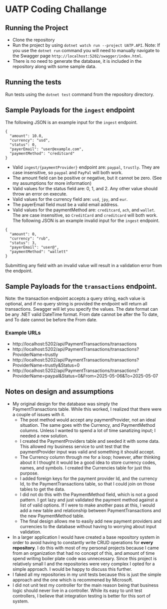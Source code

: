 # UATP Coding Challange

## Running the Project
* Clone the repository
* Run the project by using `dotnet watch run --project UATP.API`. Note: If you use the `dotnet run` command you will need to manually navigate to the Swagger page `http://localhost:5202/swagger/index.html`.
* There is no need to generate the database, it is included in the repository along with some sample data.
## Running the tests
Run tests using the `dotnet test` command from the repository directory.
## Sample Payloads for the `ingest` endpoint
The following JSON is an example input for the `ingest` endpoint.
```
{
  "amount": 10.0,
  "currency": "usd",
  "status": 0,
  "payerEmail": "user@example.com",
  "paymentMethod": "creditcard"
}
```
* Valid `ingest/{paymentProvider}` endpoint are: `paypal`, `trustly`. They are case insensitive, so `paypal` and `PayPal` will both work.
* The amount field can be positive or negative, but it cannot be zero. (See my assumptions for more information)
* Valid values for the status field are: 0, 1, and 2. Any other value should throw an error on execute.
* Valid values for the currency field are: `usd`, `jpy`, and `eur`.
* The payerEmail field must be a valid email address.
* Valid values for the paymentMethod are: `creditcard`, `ach`, and `wallet`. The are case insensitive, so `CreditCard` and `creditcard` will both work.
The following JSON is an example invalid input for the `ingest` endpoint.
```
{
  "amount": 0,
  "currency": "rub",
  "status": 3,
  "payerEmail": "user@",
  "paymentMethod": "wallett"
}
```
Submitting any field with an invalid value will result in a validation error from the endpoint.
## Sample Payloads for the `transactions` endpoint.
Note: the transaction endpoint accepts a query string, each value is optional, and if no query string is provided the endpoint will return all transactions. Swagger will let you specify the values.
The date format can be any .NET valid DateTime format. From date cannot be after the To date, and To date cannot be before the From date.
### Example URLs
* http://localhost:5202/api/PaymentTransactions/transactions
* http://localhost:5202/api/PaymentTransactions/transactions?ProviderName=trustly
* http://localhost:5202/api/PaymentTransactions/transactions?ProviderName=trustly&Status=0
* http://localhost:5202/api/PaymentTransactions/transactions?ProviderName=paypal&Status=0&From=2025-05-06&To=2025-05-07
## Notes on design and assumptions
* My original design for the database was simply the PaymentTransactions table. While this worked, I realized that there were a couple of issues with it.
  - The post method would accept any paymentProvider, not an ideal situation. The same goes with the Currency, and PaymentMethod columns. Unless I wanted to spend a lot
    of time sanatizing input; I needed a new solution.
  - I created the PaymentProviders table and seeded it with some data. This allowed my business service to unit test that the paymentProvider input was valid and something it should accept.
  - The Currency column through me for a loop; however, after thinking about it I thought it would be a good idea to store currency codes, names, and symbols.
    I created the Currencies table for just this purpose.
  - I added foreign keys for the payment provider Id, and the currency Id, to the PaymentTransactions table, so that I could join on those tables to get the data.
  - I did not do this with the PaymentMethod field, which is not a good pattern. I got lazy and just validated the payment method against a list of valid options.
    If I were to make another pass at this, I would add a new table and relationship between PaymentTransactions and the new PaymentMethod table.
  - The final design allows me to easily add new payment providers and currencies to the database without having to worrying about input validation.
* In a larger application I would have created a base repository system in order to avoid having to constantly write CRUD operations for **every repository**. I do this with most of my personal
  projects because I came from an organization that had no concept of this, and amount of time spend writing boiler plate code was unnecessary. Since this project is relatively small I and the
  repositories were very complex I opted for a simple approach. I would be happy to discuss this further.
* I faked all my repositories in my unit tests because this is just the simple approach and the one which is recommened by Microsoft.
* I did not unit test my controller for the main reason being that business logic should never live in a controller. While its easy to unit test controllers, I believe that integration testing is better
  for this sort of system.

  
